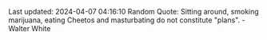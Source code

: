 Last updated: 2024-04-07 04:16:10
Random Quote: Sitting around, smoking marijuana, eating Cheetos and masturbating do not constitute "plans". - Walter White
